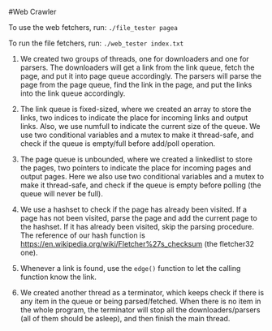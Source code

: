 #Web Crawler

To use the web fetchers, run:
`./file_tester pagea`

To run the file fetchers, run:
`./web_tester index.txt`

1. We created two groups of threads, one for downloaders and one for parsers. The downloaders will get a link from the link queue, fetch the page, and put it into page queue accordingly. The parsers will parse the page from the page queue, find the link in the page, and put the links into the link queue accordingly. 

2. The link queue is fixed-sized, where we created an array to store the links, two indices to indicate the place for incoming links and output links. Also, we use numfull to indicate the current size of the queue. We use two conditional variables and a mutex to make it thread-safe, and check if the queue is empty/full before add/poll operation.

3. The page queue is unbounded, where we created a linkedlist to store the pages, two pointers to indicate the place for incoming pages and output pages. Here we also use two conditional variables and a mutex to make it thread-safe, and check if the queue is empty before polling (the queue will never be full). 

4. We use a hashset to check if the page has already been visited. If a page has not been visited, parse the page and add the current page to the hashset. If it has already been visited, skip the parsing procedure. The reference of our hash function is https://en.wikipedia.org/wiki/Fletcher%27s_checksum  (the fletcher32 one).

5. Whenever a link is found, use the `edge()` function to let the calling function know the link.

6. We created another thread as a terminator, which keeps check if there is any item in the queue or being parsed/fetched. When there is no item in the whole program, the terminator will stop all the downloaders/parsers (all of them should be asleep), and then finish the main thread.

